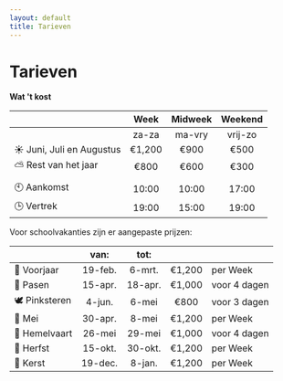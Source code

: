 ```yaml
---
layout: default
title: Tarieven
---
```

# Tarieven


**Wat 't kost**

|                                 |  Week  | Midweek | Weekend |
| --------------------------------| :----: | :-----: | :-----: |
|                                 | za-za  | ma-vry  | vrij-zo |
| :sunny: Juni, Juli en Augustus  | €1,200 |  €900   |  €500   |
| :partly_sunny: Rest van het jaar|  €800  |  €600   |  €300   |
|                                 |        |         |         |
| :clock10: Aankomst              | 10:00  |  10:00  |  17:00  |
| :clock3: Vertrek                | 19:00  |  15:00  |  19:00  |



Voor schoolvakanties zijn er aangepaste prijzen:

|                        |  van:   |  tot:   |        |              |
| ---------------------- | :-----: | :-----: | :----: | ------------ |
| :tulip: Voorjaar               | 19-feb. | 6-mrt.  | €1,200 | per Week     |
| :egg: Pasen            | 15-apr. | 18-apr. | €1,000 | voor 4 dagen |
| :dove: Pinksteren      | 4-jun.  |  6-mei  |  €800  | voor 3 dagen |
| :wolf: Mei                    | 30-apr. |  8-mei  | €1,200 | per Week     |
| :angel: Hemelvaart     | 26-mei  | 29-mei  | €1,000 | voor 4 dagen |
| :fallen_leaf: Herfst   | 15-okt. | 30-okt. | €1,200 | per Week     |
| :christmas_tree: Kerst | 19-dec. | 8-jan.  | €1,200 | per Week     |
